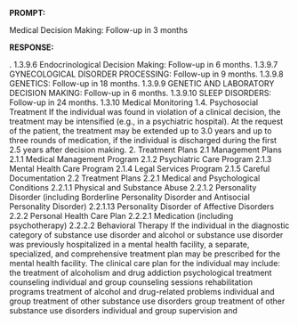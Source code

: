 **PROMPT:**

Medical Decision Making: Follow-up in 3 months

**RESPONSE:**

 .  1.3.9.6 Endocrinological Decision Making: Follow-up in 6 months.  1.3.9.7 GYNECOLOGICAL DISORDER PROCESSING: Follow-up in 9 months.  1.3.9.8 GENETICS: Follow-up in 18 months.  1.3.9.9 GENETIC AND LABORATORY DECISION MAKING: Follow-up in 6 months.  1.3.9.10 SLEEP DISORDERS: Follow-up in 24 months.  1.3.10 Medical Monitoring  1.4. Psychosocial Treatment  If the individual was found in violation of a clinical decision, the treatment may be intensified (e.g., in a psychiatric hospital). At the request of the patient, the treatment may be extended up to 3.0 years and up to three rounds of medication, if the individual is discharged during the first 2.5 years after decision making.  2. Treatment Plans  2.1 Management Plans  2.1.1 Medical Management Program  2.1.2 Psychiatric Care Program  2.1.3 Mental Health Care Program  2.1.4 Legal Services Program  2.1.5 Careful Documentation  2.2 Treatment Plans  2.2.1 Medical and Psychological Conditions  2.2.1.1 Physical and Substance Abuse  2.2.1.2 Personality Disorder (including Borderline Personality Disorder and Antisocial Personality Disorder)  2.2.1.13 Personality Disorder of Affective Disorders  2.2.2 Personal Health Care Plan  2.2.2.1 Medication (including psychotherapy)  2.2.2.2 Behavioral Therapy  If the individual in the diagnostic category of substance use disorder and alcohol or substance use disorder was previously hospitalized in a mental health facility, a separate, specialized, and comprehensive treatment plan may be prescribed for the mental health facility. The clinical care plan for the individual may include:  the treatment of alcoholism and drug addiction  psychological treatment  counseling  individual and group counseling sessions  rehabilitation programs  treatment of alcohol and drug-related problems  individual and group treatment of other substance use disorders  group treatment of other substance use disorders  individual and group supervision and